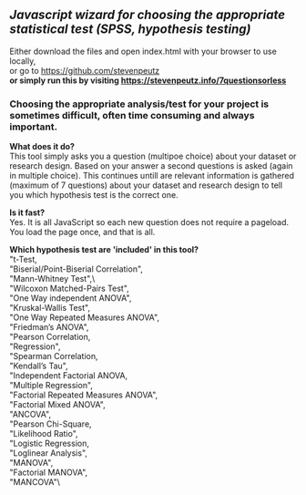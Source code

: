 ## *Javascript wizard for choosing the appropriate statistical test (SPSS, hypothesis testing)*

Either download the files and open index.html with your browser to use locally,  
or go to https://github.com/stevenpeutz  
**or simply run this by visiting https://stevenpeutz.info/7questionsorless**


### Choosing the appropriate analysis/test for your project is sometimes difficult, often time consuming and always important.




**What does it do?**\
This tool simply asks you a question (multipoe choice) about your dataset or research design. Based on your answer a second questions is asked (again in multiple choice). This continues untill are relevant information is gathered (maximum of 7 questions) about your dataset and research design to tell you which hypothesis test is the correct one. 

**Is it fast?**  
Yes. It is all JavaScript so each new question does not require a pageload. You load the page once, and that is all.

**Which hypothesis test are 'included' in this tool?**\
"t-Test,\
"Biserial/Point-Biserial Correlation",\
"Mann-Whitney Test",\  
"Wilcoxon Matched-Pairs Test",\
"One Way independent ANOVA",\
"Kruskal-Wallis Test",\
"One Way Repeated Measures ANOVA",\
"Friedman’s ANOVA",\
"Pearson Correlation,\
"Regression",\
"Spearman Correlation,\
"Kendall’s Tau",\
"Independent Factorial ANOVA,\
"Multiple Regression",\
"Factorial Repeated Measures ANOVA",\
"Factorial Mixed ANOVA",\
"ANCOVA",\
"Pearson Chi-Square,\
"Likelihood Ratio",\
"Logistic Regression,\
"Loglinear Analysis",\
"MANOVA",\
"Factorial MANOVA",\
"MANCOVA"\
